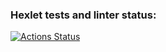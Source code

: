 ### Hexlet tests and linter status:
[![Actions Status](https://github.com/Sergey-frontend/frontend-project-46/workflows/hexlet-check/badge.svg)](https://github.com/Sergey-frontend/frontend-project-46/actions)